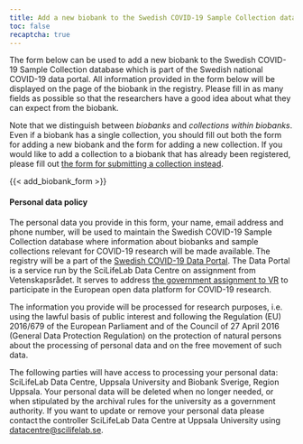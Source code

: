 ```yaml
---
title: Add a new biobank to the Swedish COVID-19 Sample Collection database
toc: false
recaptcha: true
---
```

The form below can be used to add a new biobank to the Swedish COVID-19 Sample Collection database which is part of the Swedish national COVID-19 data portal. All information provided in the form below will be displayed on the page of the biobank in the registry. Please fill in as many fields as possible so that the researchers have a good idea about what they can expect from the biobank.

Note that we distinguish between *biobanks* and *collections within biobanks*. Even if a biobank has a single collection, you should fill out both the form for adding a new biobank and the form for adding a new collection. If you would like to add a collection to a biobank that has already been registered, please fill out [the form for submitting a collection instead](/biobanks/add_collection/).

{{< add_biobank_form >}}

#### Personal data policy

The personal data you provide in this form, your name, email address and phone number, will be used to maintain the Swedish COVID-19 Sample Collection database where information about biobanks and sample collections relevant for COVID-19 research will be made available. The registry will be a part of the [Swedish COVID-19 Data Portal](https://covid19dataportal.se/). The Data Portal is a service run by the SciLifeLab Data Centre on assignment from Vetenskapsrådet. It serves to address [the government assignment to VR](https://www.regeringen.se/regeringsuppdrag/2020/05/uppdrag-om-svensk-samordning-och-deltagande-i-eu-kommissionens-covid-19-dataplattform/) to participate in the European open data platform for COVID-19 research.

The information you provide will be processed for research purposes, i.e. using the lawful basis of public interest and following the Regulation (EU) 2016/679 of the European Parliament and of the Council of 27 April 2016 (General Data Protection Regulation) on the protection of natural persons about the processing of personal data and on the free movement of such data.

The following parties will have access to processing your personal data: SciLifeLab Data Centre, Uppsala University and Biobank Sverige, Region Uppsala. Your personal data will be deleted when no longer needed, or when stipulated by the archival rules for the university as a government authority. If you want to update or remove your personal data please contact the controller SciLifeLab Data Centre at Uppsala University using <datacentre@scilifelab.se>.
